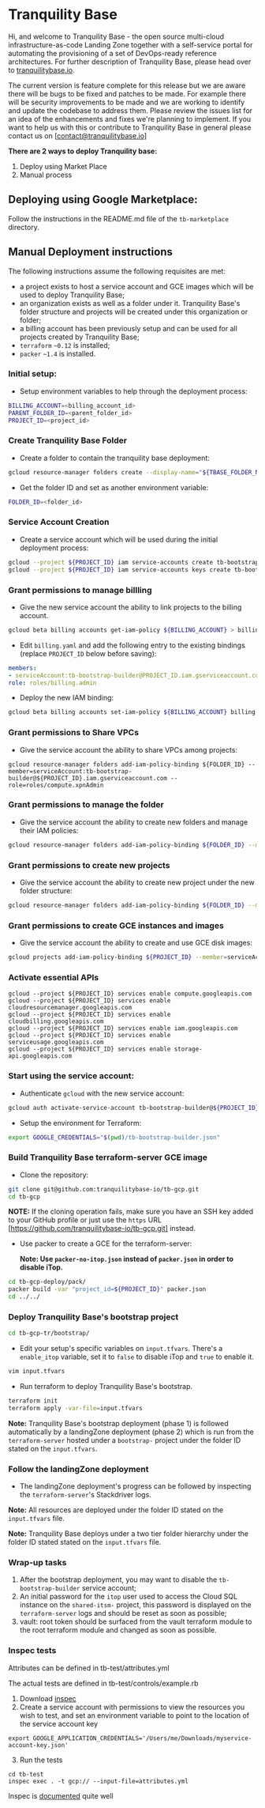 # Tranquility Base 

Hi, and welcome to Tranquility Base - the open source multi-cloud infrastructure-as-code Landing Zone together with a self-service portal for automating the provisioning of a set of DevOps-ready reference architectures. For further description of Tranquility Base, please head over to [tranquilitybase.io](https://www.tranquilitybase.io/).

The current version is feature complete for this release but we are aware there will be bugs to be fixed and patches to be made. For example there will be security improvements to be made and we are working to identify and update the codebase to address them. Please review the issues list for an idea of the enhancements and fixes we're planning to implement. If you want to help us with this or contribute to Tranquility Base in general please contact us on [contact@tranquilitybase.io]

**There are 2 ways to deploy Tranquility base:**
1. Deploy using Market Place
2. Manual process


## Deploying using Google Marketplace:
Follow the instructions in the README.md file of the `tb-marketplace` directory.

## Manual Deployment instructions

The following instructions assume the following requisites are met:
* a project exists to host a service account and GCE images which will be used to deploy Tranquility Base;
* an organization exists as well as a folder under it. Tranquility Base's folder structure and projects will be created under this organization or folder;
* a billing account has been previously setup and can be used for all projects created by Tranquility Base;
* `terraform` `~0.12` is installed;
* `packer` `~1.4` is installed.


### Initial setup:

* Setup environment variables to help through the deployment process:

``` bash
BILLING_ACCOUNT=<billing_account_id>
PARENT_FOLDER_ID=<parent_folder_id>
PROJECT_ID=<project_id>
```

### Create Tranquility Base Folder
* Create a folder to contain the tranquility base deployment:

``` bash
gcloud resource-manager folders create --display-name="${TBASE_FOLDER_NAME}" --folder="${PARENT_FOLDER_ID}"
```

* Get the folder ID and set as another environment variable:
```bash
FOLDER_ID=<folder_id>
```

### Service Account Creation

* Create a service account which will be used during the initial deployment process:

``` bash
gcloud --project ${PROJECT_ID} iam service-accounts create tb-bootstrap-builder
gcloud --project ${PROJECT_ID} iam service-accounts keys create tb-bootstrap-builder.json --iam-account tb-bootstrap-builder@${PROJECT_ID}.iam.gserviceaccount.com
```

### Grant permissions to manage billling

* Give the new service account the ability to link projects to the billing account.

``` bash
gcloud beta billing accounts get-iam-policy ${BILLING_ACCOUNT} > billing.yaml
```
 
* Edit `billing.yaml` and add the following entry to the existing bindings (replace `PROJECT_ID` below before saving):

``` yaml
members:
- serviceAccount:tb-bootstrap-builder@PROJECT_ID.iam.gserviceaccount.com
role: roles/billing.admin
```

* Deploy the new IAM binding:

``` bash
gcloud beta billing accounts set-iam-policy ${BILLING_ACCOUNT} billing.yaml
```

### Grant permissions to Share VPCs

* Give the service account the ability to share VPCs among projects:

```
gcloud resource-manager folders add-iam-policy-binding ${FOLDER_ID} --member=serviceAccount:tb-bootstrap-builder@${PROJECT_ID}.iam.gserviceaccount.com --role=roles/compute.xpnAdmin
```

### Grant permissions to manage the folder

* Give the service account the ability to create new folders and manage their IAM policies:

``` bash
gcloud resource-manager folders add-iam-policy-binding ${FOLDER_ID} --member=serviceAccount:tb-bootstrap-builder@${PROJECT_ID}.iam.gserviceaccount.com --role=roles/resourcemanager.folderAdmin
```

### Grant permissions to create new projects

* Give the service account the ability to create new project under the new folder structure:

``` bash
gcloud resource-manager folders add-iam-policy-binding ${FOLDER_ID} --member=serviceAccount:tb-bootstrap-builder@${PROJECT_ID}.iam.gserviceaccount.com --role=roles/resourcemanager.projectCreator
```

### Grant permissions to create GCE instances and images

* Give the service account the ability to create and use GCE disk images:

``` bash
gcloud projects add-iam-policy-binding ${PROJECT_ID} --member=serviceAccount:tb-bootstrap-builder@${PROJECT_ID}.iam.gserviceaccount.com --role=roles/compute.instanceAdmin.v1
```

### Activate essential APIs

```
gcloud --project ${PROJECT_ID} services enable compute.googleapis.com
gcloud --project ${PROJECT_ID} services enable cloudresourcemanager.googleapis.com
gcloud --project ${PROJECT_ID} services enable cloudbilling.googleapis.com
gcloud --project ${PROJECT_ID} services enable iam.googleapis.com
gcloud --project ${PROJECT_ID} services enable serviceusage.googleapis.com
gcloud --project ${PROJECT_ID} services enable storage-api.googleapis.com
```

### Start using the service account:

* Authenticate `gcloud` with the new service account:

``` bash
gcloud auth activate-service-account tb-bootstrap-builder@${PROJECT_ID}.iam.gserviceaccount.com --key-file=tb-bootstrap-builder.json
```

* Setup the environment for Terraform:
 
``` bash
export GOOGLE_CREDENTIALS="$(pwd)/tb-bootstrap-builder.json"
```

### Build Tranquility Base terraform-server GCE image

* Clone the repository:

``` bash
git clone git@github.com:tranquilitybase-io/tb-gcp.git
cd tb-gcp
```

**NOTE:** If the cloning operation fails, make sure you have an SSH key added to your GitHub profile or just use the `https` URL [https://github.com/tranquilitybase-io/tb-gcp.git] instead.

* Use packer to create a GCE for the terraform-server:

  **Note: Use `packer-no-itop.json` instead of `packer.json` in order to disable iTop.**

``` bash
cd tb-gcp-deploy/pack/
packer build -var "project_id=${PROJECT_ID}" packer.json
cd ../../
```


### Deploy Tranquility Base's bootstrap project

``` bash
cd tb-gcp-tr/bootstrap/
```

* Edit your setup's specific variables on `input.tfvars`. There's a `enable_itop` variable, set it to `false` to disable iTop and `true` to enable it.
 
``` bash
vim input.tfvars
```

* Run terraform to deploy Tranquility Base's bootstrap.

``` bash
terraform init
terraform apply -var-file=input.tfvars
```

**Note:** Tranquility Base's bootstrap deployment (phase 1) is followed automatically by a landingZone deployment (phase 2) which is run from the `terraform-server` hosted under a `bootstrap-` project under the folder ID stated on the `input.tfvars`.

### Follow the landingZone deployment

* The landingZone deployment's progress can be followed by inspecting the `terraform-server`'s Stackdriver logs.

**Note:** All resources are deployed under the folder ID stated on the `input.tfvars` file.

**Note:** Tranquility Base deploys under a two tier folder hierarchy under the folder ID stated stated on the `input.tfvars` file.


### Wrap-up tasks

1. After the bootstrap deployment, you may want to disable the `tb-bootstrap-builder` service account;
1. An initial password for the `itop` user used to access the Cloud SQL instance on the `shared-itsm-` project, this password is displayed on the `terraform-server` logs and should be reset as soon as possible;
1. vault: root token should be surfaced from the vault terraform module to the root terraform module and changed as soon as possible.

### Inspec tests

Attributes can be defined in tb-test/attributes.yml

The actual tests are defined in tb-test/controls/example.rb


1. Download [inspec](https://downloads.chef.io/inspec)
2. Create a service account with permissions to view the resources you wish to test, and set an environment variable to point to the location of the service account key
``` 
export GOOGLE_APPLICATION_CREDENTIALS='/Users/me/Downloads/myservice-account-key.json'
```
3. Run the tests
```
cd tb-test
inspec exec . -t gcp:// --input-file=attributes.yml
```
Inspec is [documented](https://github.com/inspec/inspec-gcp) quite well 
